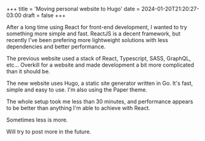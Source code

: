 +++
title = 'Moving personal website to Hugo'
date = 2024-01-20T21:20:27-03:00
draft = false
+++

After a long time using React for front-end development, I wanted to try something more simple and fast. ReactJS is a decent framework, but recently I've been prefering more lightweight solutions with less dependencies and better performance.

The previous website used a stack of React, Typescript, SASS, GraphQL, etc...
Overkill for a website and made development a bit more complicated than it should be.

The new website uses Hugo, a static site generator written in Go. It's fast, simple and easy to use. I'm also using the Paper theme.

The whole setup took me less than 30 minutes, and performance appears to be better than anything I'm able to achieve with React.

Sometimes less is more.

Will try to post more in the future.
